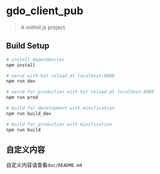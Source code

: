 # gdo_client_pub

> A mithril.js project


## Build Setup

``` bash
# install dependencies
npm install

# serve with hot reload at localhost:8080
npm run dev

# serve for production with hot reload at localhost:8080
npm run prod

# build for development with minification
npm run build_dev

# build for production with minification
npm run build


```

## 自定义内容
自定义内容请查看`doc/README.md`